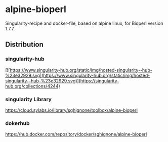 # alpine-bioperl
Singularity-recipe and docker-file, based on alpine linux, for Bioperl version 1.7.7.


## Distribution
### singularity-hub

[![https://www.singularity-hub.org/static/img/hosted-singularity--hub-%23e32929.svg](https://www.singularity-hub.org/static/img/hosted-singularity--hub-%23e32929.svg)](https://singularity-hub.org/collections/4244)

### singularity Library 
https://cloud.sylabs.io/library/sghignone/toolbox/alpine-bioperl

### dokerhub
https://hub.docker.com/repository/docker/sghignone/alpine-bioperl
